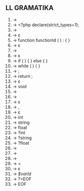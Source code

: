 ## LL GRAMATIKA

1. <prog> -> <prolog> <seq-stats> <epilog>
2. <prolog> -> <?php <wspace> declare(strict_types=1);
3. <seq-stats> -> <stat> <fnc-decl> <seq-stats>
4. <seq-stats> -> ε
5. <fnc-decl> -> function functionId ( <param> ) : <fnc-type> { <st-list> }
6. <fnc-decl> -> ε
7. <st-list> -> <stat> <st-list>
8. <st-list> -> ε
9. <stat> -> if ( <expr> ) { <st-list> } else { <st-list> }
10. <stat> -> while ( <expr> ) { <st-list> }
11. <stat> -> <assign> ;
12. <stat> -> return <expr> ;
13. <stat> -> ε
14. <fnc-type> -> void
15. <fnc-type> -> <type>
16. <param> -> <type> <var> <params> 
17. <param> -> ε
18. <params> -> , <type> <var> <params>
19. <params> -> ε
20. <type> -> int
21. <type> -> string
22. <type> -> float
23. <type> -> ?int
24. <type> -> ?string
25. <type> -> ?float
26. <assign> -> <expr>
27. <assign> -> <var> <r-side>
28. <r-side> -> <expr>
29. <r-side> -> = <expr>
30. <r-side> -> ε
31. <var> -> $varId
32. <epilog> -> ?>EOF
33. <epilog> -> EOF
